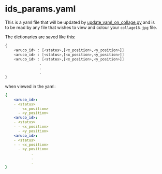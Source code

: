 # ids_params.yaml

This is a yaml file that will be updated by [update_yaml_on_collage.py](../opcv/update_yaml_on_collage.py) and is to be read by any file that wishes to view and colour your `collage16.jpg` file.

The dictionaries are saved like this:

```python
{
    <aruco_id> : [<status>,[<x_position>,<y_position>]]
    <aruco_id> : [<status>,[<x_position>,<y_position>]]
    <aruco_id> : [<status>,[<x_position>,<y_position>]]
                .
                .
                .
}
```

when viewed in the yaml:

```yaml
{
    <aruco_id>:
    - <status>
    - - <x_position>
      - <y_position>
    <aruco_id>:
    - <status>
    - - <x_position>
      - <y_position>
    <aruco_id>:
    - <status>
    - - <x_position>
      - <y_position>
            .
            .
            .
}
```
